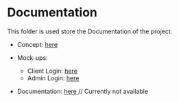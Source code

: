 # Documentation

This folder is used store the Documentation of the project.

- Concept: [here](https://www.overleaf.com/project/62b5849dc59dc86e3368e022)

- Mock-ups:

  - Client Login: [here](https://github.com/litec-thesis/2223-thesis-5abhit-zoecbe_mayrjo_grupa-cardstorage/blob/main/doc/Mockups/client_login_mockup.pdf)
  - Admin Login: [here](https://github.com/litec-thesis/2223-thesis-5abhit-zoecbe_mayrjo_grupa-cardstorage/blob/main/doc/Mockups/admin_login_mockup.pdf)

- Documentation: [here ]()// Currently not available

  
